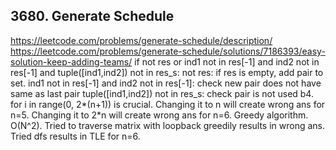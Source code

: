 ## 3680. Generate Schedule
https://leetcode.com/problems/generate-schedule/description/
https://leetcode.com/problems/generate-schedule/solutions/7186393/easy-solution-keep-adding-teams/
if not res or ind1 not in res[-1] and ind2 not in res[-1] and tuple([ind1,ind2]) not in res_s:
not res: if res is empty, add pair to set.
ind1 not in res[-1] and ind2 not in res[-1]: check new pair does not have same as last pair
tuple([ind1,ind2]) not in res_s: check pair is not used b4.
for i in range(0, 2*(n+1)) is crucial. Changing it to n will create wrong ans for n=5. Changing it to 2*n will create wrong ans for n=6.
Greedy algorithm. O(N^2).
Tried to traverse matrix with loopback greedily results in wrong ans. Tried dfs results in TLE for n=6.